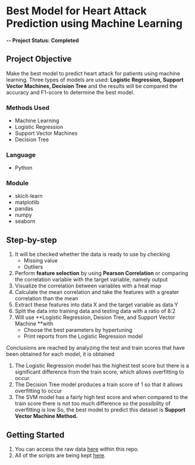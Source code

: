 # Best Model for Heart Attack Prediction using Machine Learning

#### -- Project Status: Completed

## Project Objective
Make the best model to predict heart attack for patients using machine learning. Three types of models are used: **Logistic Regression, Support Vector Machines, Decision Tree** and the results will be compared the accuracy and F1-score to determine the best model.

### Methods Used
* Machine Learning
* Logistic Regression
* Support Vector Machines
* Decision Tree

### Language
* Python

### Module
* skicit-learn
* matplotlib
* pandas
* numpy
* seaborn

## Step-by-step
1. It will be checked whether the data is ready to use by checking
    - Missing value
    - Outliers
2. Perform **feature selection** by using **Pearson Correlation** or comparing the correlation variable with the target variable, namely output
3. Visualize the correlation between variables with a heat map
4. Calculate the mean correlation and take the features with a greater correlation than the mean
5. Extract these features into data X and the target variable as data Y
6. Split the data into training data and testing data with a ratio of 8:2
7. Will use **Logistic Regression, Deision Tree, and Support Vector Machine **with
   - Choose the best parameters by hypertuning
   - Print reports from the Logistic Regression model

Conclusions are reached by analyzing the test and train scores that have been obtained for each model, it is obtained
1. The Logistic Regression model has the highest test score but there is a significant difference from the train score, which allows overfitting to occur.
2. The Decision Tree model produces a train score of 1 so that it allows overfitting to occur
3. The SVM model has a fairly high test score and when compared to the train score there is not too much difference so the possibility of overfitting is low
So, the best model to predict this dataset is **Support Vector Machine Method.**

## Getting Started
1. You can access the raw data [here](https://github.com/angelpatriciads/heart-attack-prediction/blob/main/heart_attack_dataset.csv) within this repo.
2. All of the scripts are being kept [here](https://github.com/angelpatriciads/heart-attack-prediction/blob/main/heart_attack_prediction.ipynb).
 
